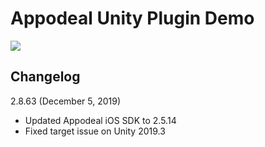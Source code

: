 # Appodeal Unity Plugin Demo

[![](https://img.shields.io/badge/docs-green.svg)](https://www.appodeal.com/sdk/unity)


## Changelog

2.8.63 (December 5, 2019)

+ Updated Appodeal iOS SDK to 2.5.14
+ Fixed target issue on Unity 2019.3

